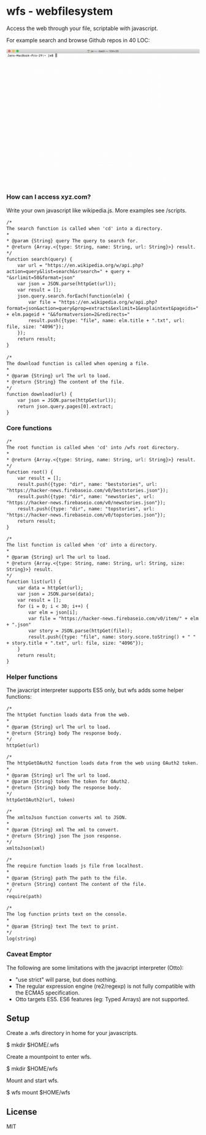 #  wfs - webfilesystem

Access the web through your file, scriptable with javascript.

For example search and browse Github repos in 40 LOC:

[](https://github.com/webfilesystem/wfs/blob/main/scripts/github.js)

<p align="center">
  <img width="600" src="demo/github.gif">
</p>

### How can I access xyz.com?

Write your own javascript like wikipedia.js. More examples see /scripts.

```
/*
The search function is called when 'cd' into a directory.
*
* @param {String} query The query to search for. 
* @return {Array.<{type: String, name: String, url: String}>} result.
*/
function search(query) {
	var url = "https://en.wikipedia.org/w/api.php?action=query&list=search&srsearch=" + query + "&srlimit=50&format=json"
	var json = JSON.parse(httpGet(url));
	var result = [];
	json.query.search.forEach(function(elm) {
		var file = "https://en.wikipedia.org/w/api.php?format=json&action=query&prop=extracts&exlimit=1&explaintext&pageids=" + elm.pageid + "&&formatversion=2&redirects="
		result.push({type: "file", name: elm.title + ".txt", url: file, size: "4096"});
	});
	return result;
}

/*
The download function is called when opening a file.
*
* @param {String} url The url to load. 
* @return {String} The content of the file.
*/
function download(url) {
	var json = JSON.parse(httpGet(url));
	return json.query.pages[0].extract;
}
```

### Core functions

```
/*
The root function is called when 'cd' into /wfs root directory.
*
* @return {Array.<{type: String, name: String, url: String}>} result.
*/
function root() {
	var result = [];
	result.push({type: "dir", name: "beststories", url: "https://hacker-news.firebaseio.com/v0/beststories.json"});
	result.push({type: "dir", name: "newstories", url: "https://hacker-news.firebaseio.com/v0/newstories.json"});
	result.push({type: "dir", name: "topstories", url: "https://hacker-news.firebaseio.com/v0/topstories.json"});
	return result;
}
```

```
/*
The list function is called when 'cd' into a directory.
*
* @param {String} url The url to load. 
* @return {Array.<{type: String, name: String, url: String, size: String}>} result.
*/
function list(url) {
	var data = httpGet(url);
	var json = JSON.parse(data);
	var result = [];
	for (i = 0; i < 30; i++) {
		var elm = json[i];
		var file = "https://hacker-news.firebaseio.com/v0/item/" + elm + ".json"
		var story = JSON.parse(httpGet(file));
		result.push({type: "file", name: story.score.toString() + " " + story.title + ".txt", url: file, size: "4096"});
	}
	return result;
}
```

### Helper functions

The javacript interpreter supports ES5 only, but wfs adds some helper functions:

```
/*
The httpGet function loads data from the web.
*
* @param {String} url The url to load. 
* @return {String} body The response body.
*/
httpGet(url)
```

```
/*
The httpGetOAuth2 function loads data from the web using OAuth2 token.
*
* @param {String} url The url to load. 
* @param {String} token The token for OAuth2.
* @return {String} body The response body.
*/
httpGetOAuth2(url, token)
```

```
/*
The xmltoJson function converts xml to JSON.
*
* @param {String} xml The xml to convert. 
* @return {String} json The json response.
*/
xmltoJson(xml)
```

```
/*
The require function loads js file from localhost.
*
* @param {String} path The path to the file. 
* @return {String} content The content of the file.
*/
require(path)
```

```
/*
The log function prints text on the console.
*
* @param {String} text The text to print. 
*/
log(string)
```

### Caveat Emptor

The following are some limitations with the javacript interpreter (Otto):

* "use strict" will parse, but does nothing.
* The regular expression engine (re2/regexp) is not fully compatible with the ECMA5 specification.
* Otto targets ES5. ES6 features (eg: Typed Arrays) are not supported.

## Setup

Create a .wfs directory in home for your javascripts.

$ mkdir $HOME/.wfs

Create a mountpoint to enter wfs.

$ mkdir $HOME/wfs

Mount and start wfs.

$ wfs mount $HOME/wfs

## License

MIT

